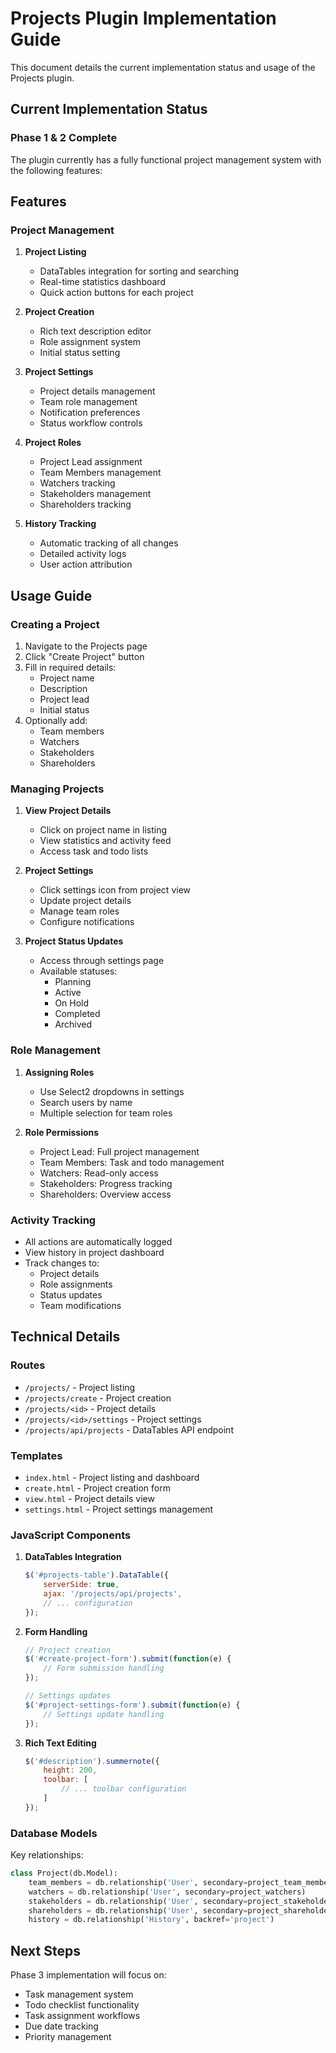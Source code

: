 # Projects Plugin Implementation Guide

This document details the current implementation status and usage of the Projects plugin.

## Current Implementation Status

### Phase 1 & 2 Complete
The plugin currently has a fully functional project management system with the following features:

## Features

### Project Management
1. **Project Listing**
   - DataTables integration for sorting and searching
   - Real-time statistics dashboard
   - Quick action buttons for each project

2. **Project Creation**
   - Rich text description editor
   - Role assignment system
   - Initial status setting

3. **Project Settings**
   - Project details management
   - Team role management
   - Notification preferences
   - Status workflow controls

4. **Project Roles**
   - Project Lead assignment
   - Team Members management
   - Watchers tracking
   - Stakeholders management
   - Shareholders tracking

5. **History Tracking**
   - Automatic tracking of all changes
   - Detailed activity logs
   - User action attribution

## Usage Guide

### Creating a Project
1. Navigate to the Projects page
2. Click "Create Project" button
3. Fill in required details:
   - Project name
   - Description
   - Project lead
   - Initial status
4. Optionally add:
   - Team members
   - Watchers
   - Stakeholders
   - Shareholders

### Managing Projects
1. **View Project Details**
   - Click on project name in listing
   - View statistics and activity feed
   - Access task and todo lists

2. **Project Settings**
   - Click settings icon from project view
   - Update project details
   - Manage team roles
   - Configure notifications

3. **Project Status Updates**
   - Access through settings page
   - Available statuses:
     - Planning
     - Active
     - On Hold
     - Completed
     - Archived

### Role Management
1. **Assigning Roles**
   - Use Select2 dropdowns in settings
   - Search users by name
   - Multiple selection for team roles

2. **Role Permissions**
   - Project Lead: Full project management
   - Team Members: Task and todo management
   - Watchers: Read-only access
   - Stakeholders: Progress tracking
   - Shareholders: Overview access

### Activity Tracking
- All actions are automatically logged
- View history in project dashboard
- Track changes to:
  - Project details
  - Role assignments
  - Status updates
  - Team modifications

## Technical Details

### Routes
- `/projects/` - Project listing
- `/projects/create` - Project creation
- `/projects/<id>` - Project details
- `/projects/<id>/settings` - Project settings
- `/projects/api/projects` - DataTables API endpoint

### Templates
- `index.html` - Project listing and dashboard
- `create.html` - Project creation form
- `view.html` - Project details view
- `settings.html` - Project settings management

### JavaScript Components
1. **DataTables Integration**
   ```javascript
   $('#projects-table').DataTable({
       serverSide: true,
       ajax: '/projects/api/projects',
       // ... configuration
   });
   ```

2. **Form Handling**
   ```javascript
   // Project creation
   $('#create-project-form').submit(function(e) {
       // Form submission handling
   });

   // Settings updates
   $('#project-settings-form').submit(function(e) {
       // Settings update handling
   });
   ```

3. **Rich Text Editing**
   ```javascript
   $('#description').summernote({
       height: 200,
       toolbar: [
           // ... toolbar configuration
       ]
   });
   ```

### Database Models
Key relationships:
```python
class Project(db.Model):
    team_members = db.relationship('User', secondary=project_team_members)
    watchers = db.relationship('User', secondary=project_watchers)
    stakeholders = db.relationship('User', secondary=project_stakeholders)
    shareholders = db.relationship('User', secondary=project_shareholders)
    history = db.relationship('History', backref='project')
```

## Next Steps
Phase 3 implementation will focus on:
- Task management system
- Todo checklist functionality
- Task assignment workflows
- Due date tracking
- Priority management
